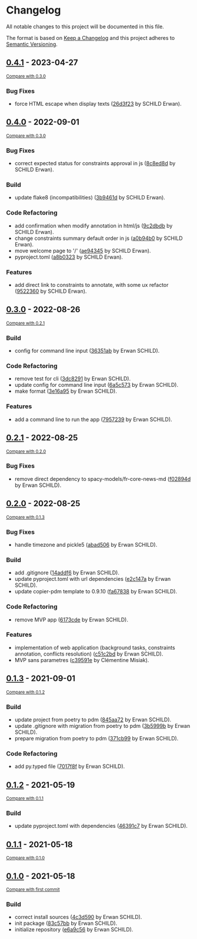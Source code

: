 # Changelog
All notable changes to this project will be documented in this file.

The format is based on [Keep a Changelog](http://keepachangelog.com/en/1.0.0/)
and this project adheres to [Semantic Versioning](http://semver.org/spec/v2.0.0.html).

<!-- insertion marker -->
## [0.4.1](https://github.com/cognitivefactory/interactive-clustering-gui/releases/tag/0.4.1) - 2023-04-27

<small>[Compare with 0.3.0](https://github.com/cognitivefactory/interactive-clustering-gui/compare/0.4.0...0.4.1)</small>

### Bug Fixes
- force HTML escape when display texts ([26d3f23](https://github.com/cognitivefactory/interactive-clustering-gui/commit/26d3f231febb01f3cb354685870304ef44b90b7f) by SCHILD Erwan).


## [0.4.0](https://github.com/cognitivefactory/interactive-clustering-gui/releases/tag/0.4.0) - 2022-09-01

<small>[Compare with 0.3.0](https://github.com/cognitivefactory/interactive-clustering-gui/compare/0.3.0...0.4.0)</small>

### Bug Fixes
- correct expected status for constraints approval in js ([8c8ed8d](https://github.com/cognitivefactory/interactive-clustering-gui/commit/8c8ed8df2b9523b24517353de263062fe231d181) by SCHILD Erwan).

### Build
- update flake8 (incompatibilities) ([3b9461d](https://github.com/cognitivefactory/interactive-clustering-gui/commit/3b9461d77337c5c6925c74711f7e659e302722e7) by SCHILD Erwan).

### Code Refactoring
- add confirmation when modify annotation in html/js ([9c2dbdb](https://github.com/cognitivefactory/interactive-clustering-gui/commit/9c2dbdba397605ba754b78fd32b550339ce910c9) by SCHILD Erwan).
- change constraints summary default order in js ([a0b94b0](https://github.com/cognitivefactory/interactive-clustering-gui/commit/a0b94b077f1b349b631680161fccbbd326da1c2a) by SCHILD Erwan).
- move welcome page to '/' ([ae94345](https://github.com/cognitivefactory/interactive-clustering-gui/commit/ae943458530a22b7651813bdb71ae6fe11897b87) by SCHILD Erwan).
- pyproject.toml ([a8b0323](https://github.com/cognitivefactory/interactive-clustering-gui/commit/a8b032322f416acee1751af7edd5588a13351d1f) by SCHILD Erwan).

### Features
- add direct link to constraints to annotate, with some ux refactor ([9522360](https://github.com/cognitivefactory/interactive-clustering-gui/commit/9522360325b9482bb659a62d02aa293905d1c848) by SCHILD Erwan).


## [0.3.0](https://github.com/cognitivefactory/interactive-clustering-gui/releases/tag/0.3.0) - 2022-08-26

<small>[Compare with 0.2.1](https://github.com/cognitivefactory/interactive-clustering-gui/compare/0.2.1...0.3.0)</small>

### Build
- config for command line input ([36351ab](https://github.com/cognitivefactory/interactive-clustering-gui/commit/36351abd5805fd061272e075eaabb47638981b29) by Erwan SCHILD).

### Code Refactoring
- remove test for cli ([3dc8291](https://github.com/cognitivefactory/interactive-clustering-gui/commit/3dc82918c47ca09fce23e510fabea8705d08513c) by Erwan SCHILD).
- update config for command line input ([6a5c573](https://github.com/cognitivefactory/interactive-clustering-gui/commit/6a5c573837c1acb17d1240b76726d8a8ee6c0d10) by Erwan SCHILD).
- make format ([3e16a95](https://github.com/cognitivefactory/interactive-clustering-gui/commit/3e16a95f3c018ee4576c3fde13e29a6858840e7a) by Erwan SCHILD).

### Features
- add a command line to run the app ([7957239](https://github.com/cognitivefactory/interactive-clustering-gui/commit/795723933d9ded7129122bf8ab36f7d16a06a540) by Erwan SCHILD).

## [0.2.1](https://github.com/cognitivefactory/interactive-clustering-gui/releases/tag/0.2.1) - 2022-08-25

<small>[Compare with 0.2.0](https://github.com/cognitivefactory/interactive-clustering-gui/compare/0.2.0...0.2.1)</small>

### Bug Fixes
- remove direct dependency to spacy-models/fr-core-news-md ([f02894d](https://github.com/cognitivefactory/interactive-clustering-gui/commit/f02894ddf67a5bc11263706e4561c8f70dfb9bf9) by Erwan SCHILD).

## [0.2.0](https://github.com/cognitivefactory/interactive-clustering-gui/releases/tag/0.2.0) - 2022-08-25

<small>[Compare with 0.1.3](https://github.com/cognitivefactory/interactive-clustering-gui/compare/0.1.3...0.2.0)</small>

### Bug Fixes
- handle timezone and pickle5 ([abad506](https://github.com/cognitivefactory/interactive-clustering-gui/commit/abad5062afb20b3ad7e0ef9d79e9f99b3f99a71d) by Erwan SCHILD).

### Build
- add .gitignore ([14addf6](https://github.com/cognitivefactory/interactive-clustering-gui/commit/14addf6fa09944ee0aa66336dff80e50aa8c1ec5) by Erwan SCHILD).
- update pyproject.toml with url dependencies ([e2c147a](https://github.com/cognitivefactory/interactive-clustering-gui/commit/e2c147a2cb38f2e89c16cf92c8dd517460b6a29d) by Erwan SCHILD).
- update copier-pdm template to 0.9.10 ([fa67838](https://github.com/cognitivefactory/interactive-clustering-gui/commit/fa678388f534a279c1d71ad840e63540dc079885) by Erwan SCHILD).

### Code Refactoring
- remove MVP app ([6173cde](https://github.com/cognitivefactory/interactive-clustering-gui/commit/6173cde665b9f1aeccb96c136ce0a95844f7dacb) by Erwan SCHILD).

### Features
- implementation of web application (background tasks, constraints annotation, conflicts resolution) ([c51c2bd](https://github.com/cognitivefactory/interactive-clustering-gui/commit/c51c2bd94f525b5997a320ad5148d7148a62be6b) by Erwan SCHILD).
- MVP sans parametres ([c39591e](https://github.com/cognitivefactory/interactive-clustering-gui/commit/c39591eddcbcdce3b4bd7e96f8c8dfbdc6fcdf8d) by Clémentine Misiak).

## [0.1.3](https://github.com/cognitivefactory/interactive-clustering-gui/releases/tag/0.1.3) - 2021-09-01

<small>[Compare with 0.1.2](https://github.com/cognitivefactory/interactive-clustering-gui/compare/0.1.2...0.1.3)</small>

### Build
- update project from poetry to pdm ([845aa72](https://github.com/cognitivefactory/interactive-clustering-gui/commit/845aa725dac169fb400d69ee4f200033e3d1972a) by Erwan SCHILD).
- update .gitignore with migration from poetry to pdm ([3b5999b](https://github.com/cognitivefactory/interactive-clustering-gui/commit/3b5999bb3a1f147077477a33e7c55c56863fa119) by Erwan SCHILD).
- prepare migration from poetry to pdm ([371cb99](https://github.com/cognitivefactory/interactive-clustering-gui/commit/371cb99a4e6c22285a38f510a524859c705702f6) by Erwan SCHILD).

### Code Refactoring
- add py.typed file ([7017f8f](https://github.com/cognitivefactory/interactive-clustering-gui/commit/7017f8fdfe463e736e8bc5020ae2ec677ad3b9cb) by Erwan SCHILD).

## [0.1.2](https://github.com/cognitivefactory/interactive-clustering-gui/releases/tag/0.1.2) - 2021-05-19

<small>[Compare with 0.1.1](https://github.com/cognitivefactory/interactive-clustering-gui/compare/0.1.1...0.1.2)</small>

### Build
- update pyproject.toml with dependencies ([46391c7](https://github.com/cognitivefactory/interactive-clustering-gui/commit/46391c76d1e2f7b7c1f45378805168ef2a3891ec) by Erwan SCHILD).

## [0.1.1](https://github.com/cognitivefactory/interactive-clustering-gui/releases/tag/0.1.1) - 2021-05-18

<small>[Compare with 0.1.0](https://github.com/cognitivefactory/interactive-clustering-gui/compare/0.1.0...0.1.1)</small>

## [0.1.0](https://github.com/cognitivefactory/interactive-clustering-gui/releases/tag/0.1.0) - 2021-05-18

<small>[Compare with first commit](https://github.com/cognitivefactory/interactive-clustering-gui/compare/e6a9c56c7926cb54b1b0d005c1b0c2d1b6f17ce9...0.1.0)</small>

### Build
- correct install sources ([4c3d590](https://github.com/cognitivefactory/interactive-clustering-gui/commit/4c3d59099d65ce856d43bdde548881d707f1f36c) by Erwan SCHILD).
- init package ([83c57bb](https://github.com/cognitivefactory/interactive-clustering-gui/commit/83c57bb93fe6836ddc060209a24b78e728cec369) by Erwan SCHILD).
- initialize repository ([e6a9c56](https://github.com/cognitivefactory/interactive-clustering-gui/commit/e6a9c56c7926cb54b1b0d005c1b0c2d1b6f17ce9) by Erwan SCHILD).
